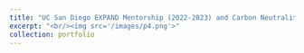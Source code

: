 ```yaml
---
title: "UC San Diego EXPAND Mentorship (2022-2023) and Carbon Neutrality Initiative Poster Winner"
excerpt: "<br/><img src='/images/p4.png'>"
collection: portfolio
---
```

